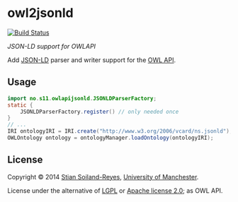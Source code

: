 # owl2jsonld

[![Build Status](https://travis-ci.org/stain/owlapi-jsonld.svg)](https://travis-ci.org/stain/owl2jsonld)

*JSON-LD support for OWLAPI*

Add [JSON-LD](http://www.w3.org/TR/json-ld/) parser and writer 
support for the [OWL API](http://owlapi.sourceforge.net/). 


## Usage


```java
import no.s11.owlapijsonld.JSONLDParserFactory;
static { 
    JSONLDParserFactory.register() // only needed once
}
// ...
IRI ontologyIRI = IRI.create("http://www.w3.org/2006/vcard/ns.jsonld");
OWLOntology ontology = ontologyManager.loadOntology(ontologyIRI);
```

## License

Copyright © 2014 [Stian Soiland-Reyes](http://orcid.org/0000-0001-9842-9718), [University of Manchester](http://www.cs.manchester.ac.uk/).

License under the alternative of [LGPL](http://www.gnu.org/licenses/lgpl) or
[Apache license 2.0](http://www.apache.org/licenses); as OWL API.

